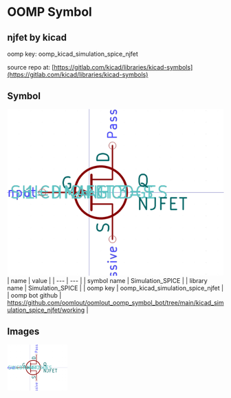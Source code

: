 # OOMP Symbol  
## njfet  by kicad  
  
oomp key: oomp_kicad_simulation_spice_njfet  
  
source repo at: [https://gitlab.com/kicad/libraries/kicad-symbols](https://gitlab.com/kicad/libraries/kicad-symbols)  
## Symbol  
  
[![working.png](working_600.png)](working.png)  
| name | value | 
| --- | --- | 
| symbol name | Simulation_SPICE | 
| library name | Simulation_SPICE | 
| oomp key | oomp_kicad_simulation_spice_njfet | 
| oomp bot github | https://github.com/oomlout/oomlout_oomp_symbol_bot/tree/main/kicad_simulation_spice_njfet/working | 
## Images  
  
[![working.png](working_140.png)](working.png)  
